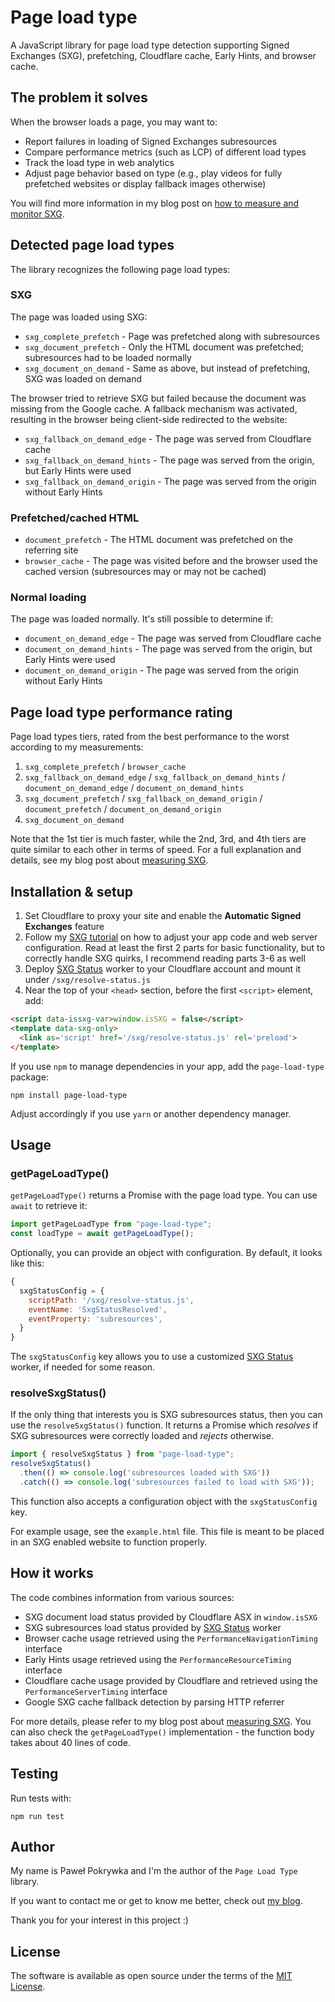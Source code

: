 # Page load type

A JavaScript library for page load type detection supporting Signed Exchanges (SXG),
prefetching, Cloudflare cache, Early Hints, and browser cache.

## The problem it solves

When the browser loads a page, you may want to:

- Report failures in loading of Signed Exchanges subresources
- Compare performance metrics (such as LCP) of different load types
- Track the load type in web analytics
- Adjust page behavior based on type (e.g., play videos for fully prefetched websites
  or display fallback images otherwise)

You will find more information in my blog post on
[how to measure and monitor SXG](https://www.pawelpokrywka.com/p/measuring-signed-exchanges-impact).

## Detected page load types

The library recognizes the following page load types:

### SXG

The page was loaded using SXG:

- `sxg_complete_prefetch` - Page was prefetched along with subresources
- `sxg_document_prefetch` - Only the HTML document was prefetched; subresources had to be loaded normally
- `sxg_document_on_demand` - Same as above, but instead of prefetching, SXG was loaded on demand

The browser tried to retrieve SXG but failed because the document was missing from the Google cache.
A fallback mechanism was activated, resulting in the browser being client-side redirected to the website:

- `sxg_fallback_on_demand_edge` - The page was served from Cloudflare cache
- `sxg_fallback_on_demand_hints` - The page was served from the origin, but Early Hints were used
- `sxg_fallback_on_demand_origin` - The page was served from the origin without Early Hints

### Prefetched/cached HTML
- `document_prefetch` - The HTML document was prefetched on the referring site
- `browser_cache` - The page was visited before and the browser used the cached version
                    (subresources may or may not be cached)

### Normal loading

The page was loaded normally. It's still possible to determine if:

- `document_on_demand_edge` - The page was served from Cloudflare cache
- `document_on_demand_hints` - The page was served from the origin, but Early Hints were used
- `document_on_demand_origin` - The page was served from the origin without Early Hints

## Page load type performance rating

Page load types tiers, rated from the best performance to the worst according to my measurements:

1. `sxg_complete_prefetch` / `browser_cache`
2. `sxg_fallback_on_demand_edge` / `sxg_fallback_on_demand_hints` / `document_on_demand_edge` / `document_on_demand_hints`
3. `sxg_document_prefetch` / `sxg_fallback_on_demand_origin` / `document_prefetch` / `document_on_demand_origin`
4. `sxg_document_on_demand`

Note that the 1st tier is much faster, while the 2nd, 3rd, and 4th tiers are quite similar to each other
in terms of speed. For a full explanation and details, see my blog post about
[measuring SXG](https://www.pawelpokrywka.com/p/measuring-signed-exchanges-impact).

## Installation & setup

1. Set Cloudflare to proxy your site and enable the **Automatic Signed Exchanges** feature
2. Follow my [SXG tutorial](https://www.pawelpokrywka.com/p/how-i-took-lcp-down-under-350ms) on how to
   adjust your app code and web server configuration. Read at least the first 2 parts for basic functionality,
   but to correctly handle SXG quirks, I recommend reading parts 3-6 as well
3. Deploy [SXG Status](https://github.com/pepawel/sxg-status) worker to your Cloudflare account and mount it under
   `/sxg/resolve-status.js`
4. Near the top of your `<head>` section, before the first `<script>` element, add:

```html
<script data-issxg-var>window.isSXG = false</script>
<template data-sxg-only>
  <link as='script' href='/sxg/resolve-status.js' rel='preload'>
</template>
```

If you use `npm` to manage dependencies in your app, add the `page-load-type` package:

```shell
npm install page-load-type
```

Adjust accordingly if you use `yarn` or another dependency manager.

## Usage

### getPageLoadType()

`getPageLoadType()` returns a Promise with the page load type. You can use `await` to retrieve it:

```js
import getPageLoadType from "page-load-type";
const loadType = await getPageLoadType();
```

Optionally, you can provide an object with configuration. By default, it looks like this:

```js
{
  sxgStatusConfig = {
    scriptPath: '/sxg/resolve-status.js',
    eventName: 'SxgStatusResolved',
    eventProperty: 'subresources',
  }
}
```

The `sxgStatusConfig` key allows you to use a customized [SXG Status](https://github.com/pepawel/sxg-status) worker,
if needed for some reason.

### resolveSxgStatus()

If the only thing that interests you is SXG subresources status, then you can use the `resolveSxgStatus()` function.
It returns a Promise which *resolves* if SXG subresources were correctly loaded and *rejects* otherwise.

```js
import { resolveSxgStatus } from "page-load-type";
resolveSxgStatus()
  .then(() => console.log('subresources loaded with SXG'))
  .catch(() => console.log('subresources failed to load with SXG'));
```

This function also accepts a configuration object with the `sxgStatusConfig` key.

For example usage, see the `example.html` file.
This file is meant to be placed in an SXG enabled website to function properly.

## How it works

The code combines information from various sources:

- SXG document load status provided by Cloudflare ASX in `window.isSXG`
- SXG subresources load status provided by [SXG Status](https://github.com/pepawel/sxg-status) worker
- Browser cache usage retrieved using the `PerformanceNavigationTiming` interface
- Early Hints usage retrieved using the `PerformanceResourceTiming` interface
- Cloudflare cache usage provided by Cloudflare and retrieved using the `PerformanceServerTiming` interface
- Google SXG cache fallback detection by parsing HTTP referrer

For more details, please refer to my blog post about
[measuring SXG](https://www.pawelpokrywka.com/p/measuring-signed-exchanges-impact).
You can also check the `getPageLoadType()` implementation - the function body takes about 40 lines of code.

## Testing

Run tests with:

```shell
npm run test
```

## Author

My name is Paweł Pokrywka and I'm the author of the `Page Load Type` library.

If you want to contact me or get to know me better, check out [my blog](https://www.pawelpokrywka.com).

Thank you for your interest in this project :)

## License

The software is available as open source under the terms of the [MIT License](https://opensource.org/licenses/MIT).
